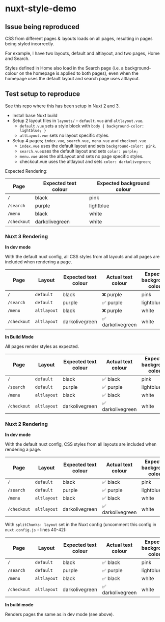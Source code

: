 # nuxt-style-demo

## Issue being reproduced

CSS from different pages & layouts loads on all pages, resulting in pages being styled incorrectly.

For example, I have two layouts, default and altlayout, and two pages, Home and Search.

Styles defined in Home also load in the Search page (i.e. a background-colour on the homepage is applied to both pages), even when the homepage uses the default layout and search page uses altlayout.

## Test setup to reproduce

See this repo where this has been setup in Nuxt 2 and 3.

- Install base Nuxt build
- Setup 2 layout files in `layouts/` – `default.vue` and `altlayout.vue`.
    - `default.vue` sets a style block with `body { background-color: lightblue; }`
    - `altLayout.vue` sets no layout specific styles.
- Setup 4 pages; `index.vue`, `search.vue,` `menu.vue` and `checkout.vue`
    - `index.vue` uses the default layout and sets `background-color: pink`.
    - `search.vue`uses the default layout and sets `color: purple;`
    - `menu.vue` uses the altLayout and sets no page specific styles.
    - checkout.vue uses the altlayout and sets `color: darkolivegreen;`


Expected Rendering:

| Page        | Expected text colour | Expected background colour |
| ----------- | -------------------- | -------------------------- |
| `/`         | black                | pink                       |
| `/search`   | purple               | lightblue                  |
| `/menu`     | black                | white                      |
| `/checkout` | darkolivegreen       | white                      |


### Nuxt 3 Rendering

**In dev mode**

With the default nuxt config, all CSS styles from all layouts and all pages are included when rendering a page.

| Page        | Layout      | Expected text colour | Actual text colour | Expected background colour | Actual background colour |
| ----------- | ----------- | -------------------- | ------------------ | -------------------------- | ------------------------ |
| `/`         | `default`   | black                | ❌ purple          | pink                       | ❌ lightblue             |
| `/search`   | `default`   | purple               | ✅ purple          | lightblue                  | ✅ lightblue             |
| `/menu`     | `altlayout` | black                | ❌ purple          | white                      | ❌ pink                  |
| `/checkout` | `altlayout` | darkolivegreen       | ✅ darkolivegreen  | white                      | ❌ pink                  |


**In Build Mode**

All pages render styles as expected.

| Page        | Layout      | Expected text colour | Actual text colour | Expected background colour | Actual background colour |
| ----------- | ----------- | -------------------- | ------------------ | -------------------------- | ------------------------ |
| `/`         | `default`   | black                | ✅ black           | pink                       | ✅ pink                  |
| `/search`   | `default`   | purple               | ✅ purple          | lightblue                  | ✅ lightblue             |
| `/menu`     | `altlayout` | black                | ✅ black           | white                      | ✅ white                 |
| `/checkout` | `altlayout` | darkolivegreen       | ✅ darkolivegreen  | white                      | ✅ white                 |

### Nuxt 2 Rendering

**In dev mode**

With the default nuxt config, CSS styles from all layouts are included when rendering a page.

| Page        | Layout      | Expected text colour | Actual text colour | Expected background colour | Actual background colour |
| ----------- | ----------- | -------------------- | ------------------ | -------------------------- | ------------------------ |
| `/`         | `default`   | black                | ✅ black           | pink                       | ✅ pink                  |
| `/search`   | `default`   | purple               | ✅ purple          | lightblue                  | ✅ lightblue             |
| `/menu`     | `altlayout` | black                | ✅ black           | white                      | ❌ lightblue             |
| `/checkout` | `altlayout` | darkolivegreen       | ✅ darkolivegreen  | white                      | ❌ lightblue             |


With `splitChunks: layout` set in the Nuxt config (uncomment this config in `nuxt.config.js` - lines 40-42):

| Page        | Layout      | Expected text colour | Actual text colour | Expected background colour | Actual background colour |
| ----------- | ----------- | -------------------- | ------------------ | -------------------------- | ------------------------ |
| `/`         | `default`   | black                | ✅ black           | pink                       | ❌ lightblue             |
| `/search`   | `default`   | purple               | ✅ purple          | lightblue                  | ✅ lightblue             |
| `/menu`     | `altlayout` | black                | ✅ black           | white                      | ✅ white                 |
| `/checkout` | `altlayout` | darkolivegreen       | ✅ darkolivegreen  | white                      | ✅ white                 |


**In build mode**

Renders pages the same as in dev mode (see above).